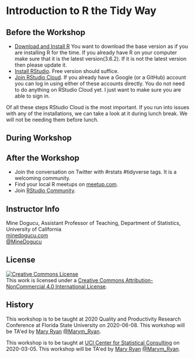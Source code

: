 # Introduction to R the Tidy Way

## Before the Workshop
- [Download and Install R](https://mirror.las.iastate.edu/CRAN/) You want to download the base version as if you are installing R for the time. If you already have R on your computer make sure that it is the latest version(3.6.2). If it is not the latest version then please update it. 
- [Install RStudio](https://rstudio.com/products/rstudio/download/). Free version should suffice. 
- [Join RStudio Cloud](https://login.rstudio.cloud/login?redirect=%2Foauth%2Fauthorize%3Fredirect_uri%3Dhttps%253A%252F%252Frstudio.cloud%252Flogin%26client_id%3Drstudio-cloud%26response_type%3Dcode%26show_auth%3D0%26show_login%3D0%26show_setup%3D1&setup=True). If you already have a Google (or a GitHub) account you can log in using either of these accounts directly. You do not need to do anything on RStudio Cloud yet. I just want to make sure you are able to sign in.

Of all these steps RStudio Cloud is the most important. If you run into issues with any of the installations, we can take a look at it during lunch break. We will not be needing them before lunch. 

## During Workshop


## After the Workshop

- Join the conversation on Twitter with #rstats #tidyverse tags. It is a welcoming community. 
- Find your local R meetups on [meetup.com](https://www.meetup.com/topics/r-project-for-statistical-computing/).
- Join [RStudio Community](https://community.rstudio.com/). 

## Instructor Info

Mine Dogucu, Assistant Professor of Teaching, Department of Statistics, University of California  
[minedogucu.com](http://www.minedogucu.com)  
[@MineDogucu](http://www.twitter.com/MineDogucu)  

## License

<a rel="license" href="http://creativecommons.org/licenses/by-nc/4.0/"><img alt="Creative Commons License" style="border-width:0" src="https://i.creativecommons.org/l/by-nc/4.0/88x31.png" /></a><br />This work is licensed under a <a rel="license" href="http://creativecommons.org/licenses/by-nc/4.0/">Creative Commons Attribution-NonCommercial 4.0 International License</a>.

## History

This workshop is to be taught at 2020 Quality and Productivity Research Conference at Florida State University on 2020-06-08. This workshop will be TA'ed by [Mary Ryan](https://www.ics.uci.edu/~marymr/) [@Marym_Ryan](https://twitter.com/Marym_Ryan).

This workshop is to be taught at [UCI Center for Statistical Consulting](https://statconsulting.uci.edu/) on 2020-03-05. This workshop will be TA'ed by [Mary Ryan](https://www.ics.uci.edu/~marymr/) [@Marym_Ryan](https://twitter.com/Marym_Ryan).
